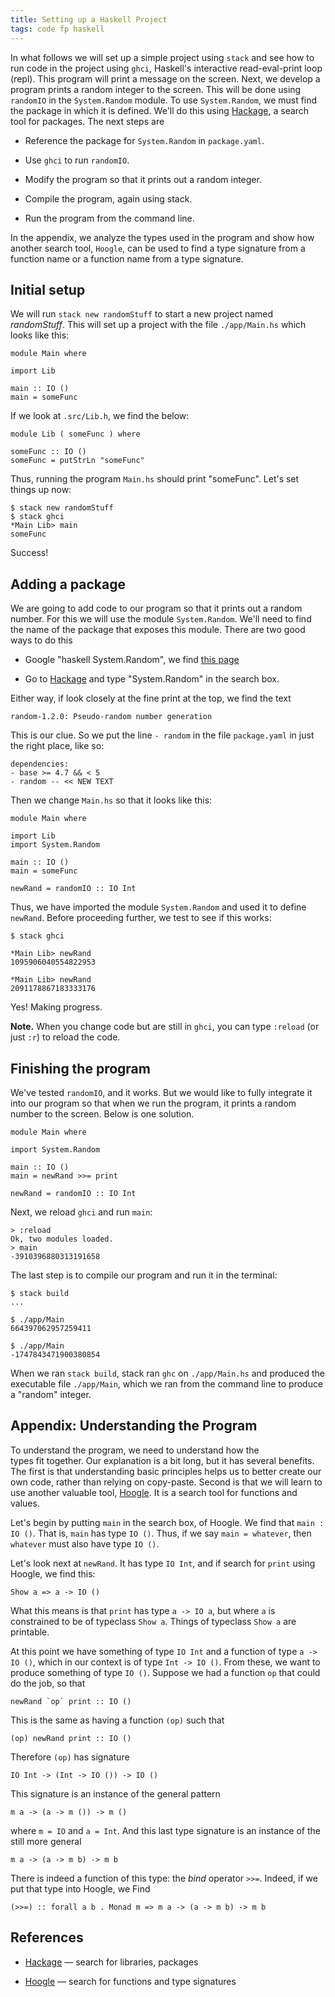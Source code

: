 ```yaml
---
title: Setting up a Haskell Project    
tags: code fp haskell
---
```


In what follows we will set up a simple project using
`stack` and see how to run code in the project using
`ghci`, Haskell's interactive read-eval-print loop (repl).
This program will print a message on the screen.  Next,
we develop a program prints a random
integer to the screen.  This will be done using
`randomIO` in the `System.Random` module.  To use `System.Random`,
we must find the package in which it is defined.
We'll do this using [Hackage](https://hackage.haskell.org/), a
search tool for packages. The next steps are


-  Reference the package for `System.Random` in `package.yaml`.

- Use `ghci` to run `randomIO`.

- Modify the program so that it prints out a random
integer.

- Compile the program, again
using stack.

- Run the program from the command line.

In the appendix, we analyze the types used in the program and show how
another search tool, `Hoogle`, can be used to find a type
signature from a function name or a function name from
a type signature.

## Initial setup

We will run `stack new randomStuff` to start
a new project named *randomStuff*.  This will set
up a project with the file
`./app/Main.hs` which looks like this:

```
module Main where

import Lib

main :: IO ()
main = someFunc
```

If we look at `.src/Lib.h`, we find the below:

```
module Lib ( someFunc ) where

someFunc :: IO ()
someFunc = putStrLn "someFunc"
```

Thus, running the program `Main.hs` should
print "someFunc".   Let's set things up now:


```
$ stack new randomStuff
$ stack ghci
*Main Lib> main
someFunc
```

Success!

## Adding a package

We are going to add code to our program so that
it prints out a random number.  For this we
will use the module `System.Random`.  We'll
need to find the name of the package that
exposes this module.  There are two good ways to
do this

- Google "haskell System.Random",
we find [this page](https://hackage.haskell.org/package/random-1.2.0/docs/System-Random.html)

- Go to [Hackage](https://hackage.haskell.org/) and type "System.Random" in
the search box.


Either way, if look closely at the fine print at the top, we find the text

```
random-1.2.0: Pseudo-random number generation
```

This is our clue.  So we put the line `- random` in the file `package.yaml`
in just the right place, like so:

```
dependencies:
- base >= 4.7 && < 5
- random -- << NEW TEXT
```

Then we change `Main.hs` so that it looks like this:

```
module Main where

import Lib
import System.Random

main :: IO ()
main = someFunc

newRand = randomIO :: IO Int
```

Thus, we have imported the module `System.Random`
and used it to define `newRand`.  Before proceeding
further, we test to see if this works:

```
$ stack ghci

*Main Lib> newRand
1095906040554822953

*Main Lib> newRand
2091178867183333176
```

Yes!  Making progress.

**Note.** When you change code but are still in `ghci`,
you can type `:reload` (or just `:r`) to reload the code.

## Finishing the program

We've tested `randomIO`, and it works.  But we
would like to fully integrate it into our program
so that when we run the program, it prints
a random number to the screen.  Below is
one solution.

```
module Main where

import System.Random

main :: IO ()
main = newRand >>= print

newRand = randomIO :: IO Int
```

Next, we reload `ghci` and run `main`:

```
> :reload
Ok, two modules loaded.
> main
-3910396880313191658
```

The last step is to compile our program and run it in the terminal:

```
$ stack build
...

$ ./app/Main
664397062957259411

$ ./app/Main
-1747843471900380854
```

When we ran `stack build`, stack ran `ghc` on `./app/Main.hs` and
produced the executable file `./app/Main`, which we ran from the
command line to produce a "random" integer.

## Appendix: Understanding the Program

To understand the program, we need to understand how the  
types fit together.  Our explanation is a bit long, but
it has several benefits. The first is that understanding
basic principles helps us to better create our own
code, rather than relying on copy-paste.  Second is
that we will learn to use another valuable tool,
[Hoogle](https://hoogle.haskell.org/).  It is
a search tool for functions and values.  

Let's begin by putting `main` in
the search box, of Hoogle. We find that `main : IO ()`.  That is, `main` has type `IO ()`.
Thus, if we say `main = whatever`, then `whatever` must also have type `IO ()`.

Let's look next at `newRand`.  It has type `IO Int`,
and if search for `print` using Hoogle, we find
this:

```
Show a => a -> IO ()
```

What this means is that `print`  has type `a -> IO a`,
but where `a` is constrained to be of typeclass `Show a`.  Things of typeclass `Show a` are printable.  

At this point we have something
of type `IO Int` and a function of type `a -> IO ()`, which in our
context is of  type `Int -> IO ()`. From these, we want
to produce something of type  `IO ()`.  Suppose we had a
function `op` that could do the job, so that

```
newRand `op` print :: IO ()
```

This is the same as having a function `(op)` such that


```
(op) newRand print :: IO ()
```

Therefore `(op)` has signature

```
IO Int -> (Int -> IO ()) -> IO ()
```

This signature is an instance of the general pattern

```
m a -> (a -> m ()) -> m ()
```

where `m = IO` and `a = Int`.  And this last type
signature is an instance of the still more general

```
m a -> (a -> m b) -> m b
```

There is indeed a function of this type: the *bind* operator
`>>=`.  Indeed, if we put that type into Hoogle, we Find

```
(>>=) :: forall a b . Monad m => m a -> (a -> m b) -> m b
```


## References

- [Hackage](https://hackage.haskell.org/) — search for libraries, packages

- [Hoogle](https://hoogle.haskell.org/) — search for functions and type signatures
